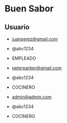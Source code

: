 # Buen Sabor

## Usuario

 
 * juanperez@gmail.com
 * @abc1234
 * EMPLEADO

 * peterparker@gmail.com
 * @abc1234
 * COCINERO

 * admin@admin.com
 * @abc1234
 * COCINERO
